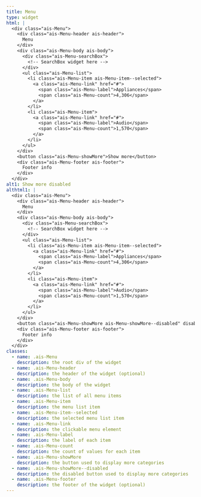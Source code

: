 ```yaml
---
title: Menu
type: widget
html: |
  <div class="ais-Menu">
    <div class="ais-Menu-header ais-header">
      Menu
    </div>
    <div class="ais-Menu-body ais-body">
      <div class="ais-Menu-searchBox">
        <!-- SearchBox widget here -->
      </div>
      <ul class="ais-Menu-list">
        <li class="ais-Menu-item ais-Menu-item--selected">
          <a class="ais-Menu-link" href="#">
            <span class="ais-Menu-label">Appliances</span>
            <span class="ais-Menu-count">4,306</span>
          </a>
        </li>
        <li class="ais-Menu-item">
          <a class="ais-Menu-link" href="#">
            <span class="ais-Menu-label">Audio</span>
            <span class="ais-Menu-count">1,570</span>
          </a>
        </li>
      </ul>
    </div>
    <button class="ais-Menu-showMore">Show more</button>
    <div class="ais-Menu-footer ais-footer">
      Footer info
    </div>
  </div>
alt1: Show more disabled
althtml1: |
  <div class="ais-Menu">
    <div class="ais-Menu-header ais-header">
      Menu
    </div>
    <div class="ais-Menu-body ais-body">
      <div class="ais-Menu-searchBox">
        <!-- SearchBox widget here -->
      </div>
      <ul class="ais-Menu-list">
        <li class="ais-Menu-item ais-Menu-item--selected">
          <a class="ais-Menu-link" href="#">
            <span class="ais-Menu-label">Appliances</span>
            <span class="ais-Menu-count">4,306</span>
          </a>
        </li>
        <li class="ais-Menu-item">
          <a class="ais-Menu-link" href="#">
            <span class="ais-Menu-label">Audio</span>
            <span class="ais-Menu-count">1,570</span>
          </a>
        </li>
      </ul>
    </div>
    <button class="ais-Menu-showMore ais-Menu-showMore--disabled" disabled>Show more</button>
    <div class="ais-Menu-footer ais-footer">
      Footer info
    </div>
  </div>
classes:
  - name: .ais-Menu
    description: the root div of the widget
  - name: .ais-Menu-header
    description: the header of the widget (optional)
  - name: .ais-Menu-body
    description: the body of the widget
  - name: .ais-Menu-list
    description: the list of all menu items
  - name: .ais-Menu-item
    description: the menu list item
  - name: .ais-Menu-item--selected
    description: the selected menu list item
  - name: .ais-Menu-link
    description: the clickable menu element
  - name: .ais-Menu-label
    description: the label of each item
  - name: .ais-Menu-count
    description: the count of values for each item
  - name: .ais-Menu-showMore
    description: the button used to display more categories
  - name: .ais-Menu-showMore--disabled
    description: the disabled button used to display more categories
  - name: .ais-Menu-footer
    description: the footer of the widget (optional)
---
```

